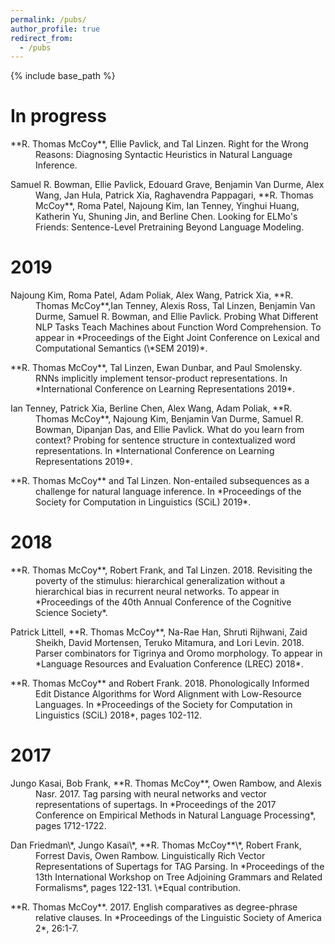 ```yaml
---
permalink: /pubs/
author_profile: true
redirect_from:
  - /pubs
---
```


{% include base_path %}


# In progress

<p style="margin-left: 40px; text-indent: -40px;">
**R. Thomas McCoy**, Ellie Pavlick, and Tal Linzen. Right for the Wrong Reasons: Diagnosing Syntactic Heuristics in Natural Language Inference.
</p>

<p style="margin-left: 40px; text-indent: -40px;">
Samuel R. Bowman, Ellie Pavlick, Edouard Grave, Benjamin Van Durme, Alex Wang, Jan Hula, Patrick Xia, Raghavendra Pappagari, **R. Thomas McCoy**, Roma Patel, Najoung Kim, Ian Tenney, Yinghui Huang, Katherin Yu, Shuning Jin, and Berline Chen. Looking for ELMo's Friends: Sentence-Level Pretraining Beyond Language Modeling.
</p>

# 2019

<p style="margin-left: 40px; text-indent: -40px;">
Najoung Kim, Roma Patel, Adam Poliak, Alex Wang, Patrick Xia, **R. Thomas McCoy**,Ian Tenney, Alexis Ross, Tal Linzen, Benjamin Van Durme, Samuel R. Bowman, and Ellie Pavlick. Probing What Different NLP Tasks Teach Machines about Function Word Comprehension. To appear in *Proceedings of the Eight Joint Conference on Lexical and Computational Semantics (\&ast;SEM 2019)*.
</p>

<p style="margin-left: 40px; text-indent: -40px;">
**R. Thomas McCoy**, Tal Linzen, Ewan Dunbar, and Paul Smolensky. RNNs implicitly implement tensor-product representations. In *International Conference on Learning Representations 2019*. 
</p>

<p style="margin-left: 40px; text-indent: -40px;">
Ian Tenney, Patrick Xia, Berline Chen, Alex Wang, Adam Poliak, **R. Thomas McCoy**, Najoung Kim, Benjamin Van Durme, Samuel R. Bowman, Dipanjan Das, and Ellie Pavlick. What do you learn from context? Probing for sentence structure in contextualized word representations. In *International Conference on Learning Representations 2019*.
</p>

<p style="margin-left: 40px; text-indent: -40px;">
**R. Thomas McCoy** and Tal Linzen. Non-entailed subsequences as a challenge for natural language inference. In *Proceedings of the Society for Computation in Linguistics (SCiL) 2019*.
</p>

# 2018

<p style="margin-left: 40px; text-indent: -40px;">
**R. Thomas McCoy**, Robert Frank, and Tal Linzen. 2018. Revisiting the poverty of
the stimulus: hierarchical generalization without a hierarchical bias in recurrent
neural networks. To appear in *Proceedings of the 40th Annual Conference of the
Cognitive Science Society*.
</p>

<p style="margin-left: 40px; text-indent: -40px;">
Patrick Littell, **R. Thomas McCoy**, Na-Rae Han, Shruti Rijhwani, Zaid Sheikh,
David Mortensen, Teruko Mitamura, and Lori Levin. 2018. Parser combinators for
Tigrinya and Oromo morphology. To appear in *Language Resources and Evaluation
Conference (LREC) 2018*.
</p>

<p style="margin-left: 40px; text-indent: -40px;">
**R. Thomas McCoy** and Robert Frank. 2018. Phonologically Informed Edit Distance
Algorithms for Word Alignment with Low-Resource Languages. In *Proceedings
of the Society for Computation in Linguistics (SCiL) 2018*, pages 102-112.
</p>

# 2017

<p style="margin-left: 40px; text-indent: -40px;">
Jungo Kasai, Bob Frank, **R. Thomas McCoy**, Owen Rambow, and Alexis Nasr. 2017.
Tag parsing with neural networks and vector representations of supertags. In
*Proceedings of the 2017 Conference on Empirical Methods in Natural Language
Processing*, pages 1712-1722.
</p>

<p style="margin-left: 40px; text-indent: -40px;">
Dan Friedman\*, Jungo Kasai\*, **R. Thomas McCoy**\*, Robert Frank, Forrest Davis,
Owen Rambow. Linguistically Rich Vector Representations of Supertags for TAG
Parsing. In *Proceedings of the 13th International Workshop on Tree Adjoining
Grammars and Related Formalisms*, pages 122-131.  
\*Equal contribution.
</p>

<p style="margin-left: 40px; text-indent: -40px;">
**R. Thomas McCoy**. 2017. English comparatives as degree-phrase relative clauses. In
*Proceedings of the Linguistic Society of America 2*, 26:1-7.
</p>
